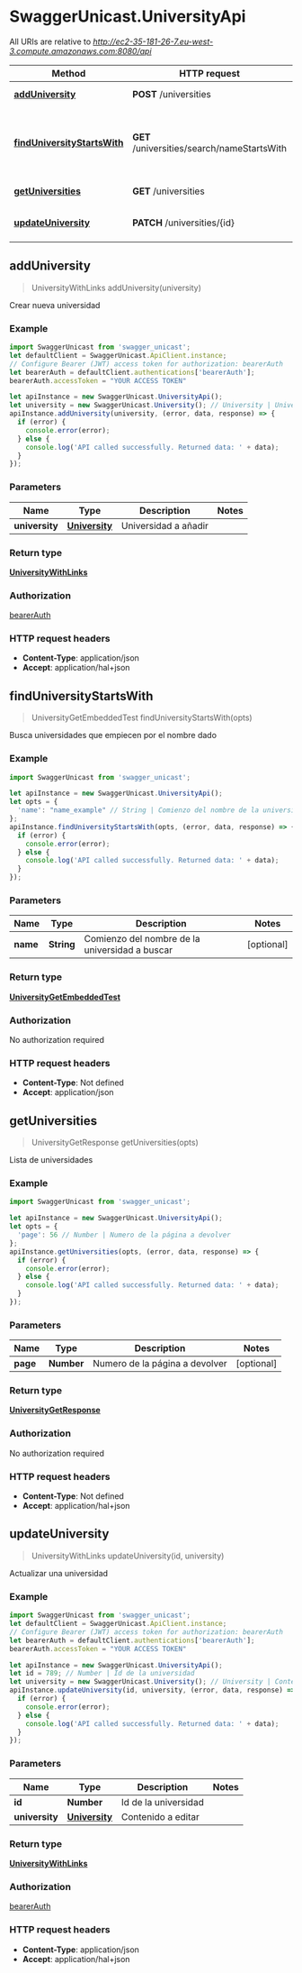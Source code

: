 # SwaggerUnicast.UniversityApi

All URIs are relative to *http://ec2-35-181-26-7.eu-west-3.compute.amazonaws.com:8080/api*

Method | HTTP request | Description
------------- | ------------- | -------------
[**addUniversity**](UniversityApi.md#addUniversity) | **POST** /universities | Crear nueva universidad
[**findUniversityStartsWith**](UniversityApi.md#findUniversityStartsWith) | **GET** /universities/search/nameStartsWith | Busca universidades que empiecen por el nombre dado
[**getUniversities**](UniversityApi.md#getUniversities) | **GET** /universities | Lista de universidades
[**updateUniversity**](UniversityApi.md#updateUniversity) | **PATCH** /universities/{id} | Actualizar una universidad



## addUniversity

> UniversityWithLinks addUniversity(university)

Crear nueva universidad

### Example

```javascript
import SwaggerUnicast from 'swagger_unicast';
let defaultClient = SwaggerUnicast.ApiClient.instance;
// Configure Bearer (JWT) access token for authorization: bearerAuth
let bearerAuth = defaultClient.authentications['bearerAuth'];
bearerAuth.accessToken = "YOUR ACCESS TOKEN"

let apiInstance = new SwaggerUnicast.UniversityApi();
let university = new SwaggerUnicast.University(); // University | Universidad a añadir
apiInstance.addUniversity(university, (error, data, response) => {
  if (error) {
    console.error(error);
  } else {
    console.log('API called successfully. Returned data: ' + data);
  }
});
```

### Parameters


Name | Type | Description  | Notes
------------- | ------------- | ------------- | -------------
 **university** | [**University**](University.md)| Universidad a añadir | 

### Return type

[**UniversityWithLinks**](UniversityWithLinks.md)

### Authorization

[bearerAuth](../README.md#bearerAuth)

### HTTP request headers

- **Content-Type**: application/json
- **Accept**: application/hal+json


## findUniversityStartsWith

> UniversityGetEmbeddedTest findUniversityStartsWith(opts)

Busca universidades que empiecen por el nombre dado

### Example

```javascript
import SwaggerUnicast from 'swagger_unicast';

let apiInstance = new SwaggerUnicast.UniversityApi();
let opts = {
  'name': "name_example" // String | Comienzo del nombre de la universidad a buscar
};
apiInstance.findUniversityStartsWith(opts, (error, data, response) => {
  if (error) {
    console.error(error);
  } else {
    console.log('API called successfully. Returned data: ' + data);
  }
});
```

### Parameters


Name | Type | Description  | Notes
------------- | ------------- | ------------- | -------------
 **name** | **String**| Comienzo del nombre de la universidad a buscar | [optional] 

### Return type

[**UniversityGetEmbeddedTest**](UniversityGetEmbeddedTest.md)

### Authorization

No authorization required

### HTTP request headers

- **Content-Type**: Not defined
- **Accept**: application/json


## getUniversities

> UniversityGetResponse getUniversities(opts)

Lista de universidades

### Example

```javascript
import SwaggerUnicast from 'swagger_unicast';

let apiInstance = new SwaggerUnicast.UniversityApi();
let opts = {
  'page': 56 // Number | Numero de la página a devolver
};
apiInstance.getUniversities(opts, (error, data, response) => {
  if (error) {
    console.error(error);
  } else {
    console.log('API called successfully. Returned data: ' + data);
  }
});
```

### Parameters


Name | Type | Description  | Notes
------------- | ------------- | ------------- | -------------
 **page** | **Number**| Numero de la página a devolver | [optional] 

### Return type

[**UniversityGetResponse**](UniversityGetResponse.md)

### Authorization

No authorization required

### HTTP request headers

- **Content-Type**: Not defined
- **Accept**: application/hal+json


## updateUniversity

> UniversityWithLinks updateUniversity(id, university)

Actualizar una universidad

### Example

```javascript
import SwaggerUnicast from 'swagger_unicast';
let defaultClient = SwaggerUnicast.ApiClient.instance;
// Configure Bearer (JWT) access token for authorization: bearerAuth
let bearerAuth = defaultClient.authentications['bearerAuth'];
bearerAuth.accessToken = "YOUR ACCESS TOKEN"

let apiInstance = new SwaggerUnicast.UniversityApi();
let id = 789; // Number | Id de la universidad
let university = new SwaggerUnicast.University(); // University | Contenido a editar
apiInstance.updateUniversity(id, university, (error, data, response) => {
  if (error) {
    console.error(error);
  } else {
    console.log('API called successfully. Returned data: ' + data);
  }
});
```

### Parameters


Name | Type | Description  | Notes
------------- | ------------- | ------------- | -------------
 **id** | **Number**| Id de la universidad | 
 **university** | [**University**](University.md)| Contenido a editar | 

### Return type

[**UniversityWithLinks**](UniversityWithLinks.md)

### Authorization

[bearerAuth](../README.md#bearerAuth)

### HTTP request headers

- **Content-Type**: application/json
- **Accept**: application/hal+json

